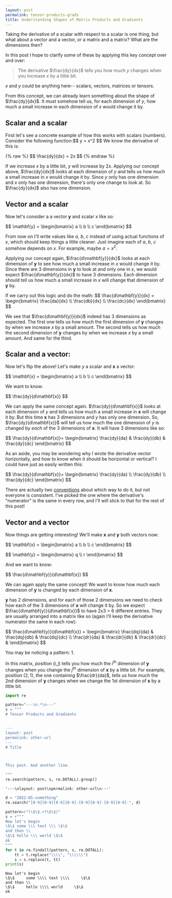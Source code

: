 ```yaml
---
layout: post
permalink: tensor-products-grads
title: Understanding Shapes of Matrix Products and Gradients
---
```

Taking the derivative of a scalar with respect to a scalar is one thing, but what about a vector and a vector, or a matrix and a matrix? What are the dimensions then?

In this post I hope to clarify some of these by applying this key concept over and over:
> The derivative $\frac{dy}{dx}$ tells you how much $y$ changes when you increase $x$ by a little bit.

$x$ and $y$ could be anything here-- scalars, vectors, matrices or tensors.

From this concept, we can already learn something about the shape of $\frac{dy}{dx}$. It must somehow tell us, for each dimension of $y$, how much a small increase in each dimension of $x$ would change it by.

## Scalar and a scalar
First let's see a concrete example of how this works with scalars (numbers). Consider the following function:\$\$ y = x^2 \$\$
We know the derivative of this is:

{% raw %}
\$\$ \frac{dy}{dx} = 2x \$\$
{% endraw %}

If we increase $x$ by a little bit, $y$ will increase by $2x$. Applying our concept above, $\frac{dy}{dx}$ looks at each dimension of $y$ and tells us how much a small increase in $x$ would change it by. Since $y$ only has one dimension and $x$ only has one dimension, there's only one change to look at. So $\frac{dy}{dx}$ also has one dimension.

## Vector and a scalar
Now let's consider a a vector $\mathbf{y}$ and scalar $x$ like so:


\$\$ \mathbf{y} = \begin{bmatrix} a \\\ b \\\ c \end{bmatrix} \$\$

From now on I'll write values like $a$, $b$, $c$ instead of using actual functions of $x$, which should keep things a little cleaner. Just imagine each of $a$, $b$, $c$ somehow depends on $x$. For example, maybe $a = x^2$.

Applying our concept again, $\frac{d\mathbf{y}}{dx}$ looks at each dimension of $\mathbf{y}$ to see how much a small increase in $x$ would change it by. Since there are 3 dimensions in $\mathbf{y}$ to look at and only one in $x$, we would expect $\frac{d\mathbf{y}}{dx}$ to have 3 dimensions. Each dimension should tell us how much a small increase in $x$ will change that dimension of $\mathbf{y}$ by.

If we carry out this logic and do the math:
\$\$ \frac{d\mathbf{y}}{dx} = \begin{bmatrix} \frac{da}{dx} \\\ \frac{db}{dx} \\\ \frac{dc}{dx} \end{bmatrix} \$\$

We see that $\frac{d\mathbf{y}}{dx}$ indeed has 3 dimensions as expected. The first one tells us how much the first dimension of $\mathbf{y}$ changes by when we increase $x$ by a small amount. The second tells us how much the second dimension of $\mathbf{y}$ changes by when we increase $x$ by a small amount. And same for the third.

## Scalar and a vector:
Now let's flip the above! Let's make $y$ a scalar and $\mathbf{x}$ a vector:

\$\$ \mathbf{x} = \begin{bmatrix} a \\\ b \\\ c \end{bmatrix} \$\$

We want to know:

\$\$ \frac{dy}{d\mathbf{x}} \$\$

We can apply the same concept again. $\frac{dy}{d\mathbf{x}}$ looks at each dimension of $y$ and tells us how much a small increase in $\mathbf{x}$ will change it by. But this time $\mathbf{x}$ has 3 dimensions and $y$ has only one dimension. So, $\frac{dy}{d\mathbf{x}}$ will tell us how much the one dimension of $y$ is changed by _each_ of the 3 dimensions of $\mathbf{x}$. It will have 3 dimensions like so:

\$\$ \frac{dy}{d\mathbf{x}}= \begin{bmatrix} \frac{dy}{da} & \frac{dy}{db} & \frac{dy}{dc} \end{bmatrix} \$\$

As an aside, you may be wondering why I wrote the derivative vector horizontally, and how to know when it should be horizontal or vertical? I could have just as easily written this:

\$\$ \frac{dy}{d\mathbf{x}}= \begin{bmatrix} \frac{dy}{da} \\\ \frac{dy}{db} \\\ \frac{dy}{dc} \end{bmatrix} \$\$

There are actually two [conventions](https://en.wikipedia.org/wiki/Matrix_calculus#Layout_conventions) about which way to do it, but not everyone is consistent. I've picked the one where the derivative's "numerator" is the same in every row, and I'll will stick to that for the rest of this post!


## Vector and a vector
Now things are getting interesting! We'll make $\mathbf{x}$ and $\mathbf{y}$ both vectors now:

\$\$ \mathbf{x} = \begin{bmatrix} a \\\ b \\\ c \end{bmatrix} \$\$

\$\$ \mathbf{y} = \begin{bmatrix} q \\\ r \end{bmatrix} \$\$

And we want to know:

\$\$ \frac{d\mathbf{y}}{d\mathbf{x}} \$\$

We can again apply the same concept! We want to know how much each dimension of $\mathbf{y}$ is changed by each dimension of $\mathbf{x}$. 

$\mathbf{y}$ has 2 dimensions, and for each of those 2 dimensions we need to check how each of the 3 dimensions of $\mathbf{x}$ will change it by. So we expect $\frac{d\mathbf{y}}{d\mathbf{x}}$ to have 2x3 = 6 different entries.
They are usually arranged into a matrix like so (again I'll keep the derivative numerator the same in each row):

\$\$ \frac{d\mathbf{y}}{d\mathbf{x}} =  \begin{bmatrix}  \frac{dq}{da} & \frac{dq}{db} & \frac{dq}{dc} \\\ \frac{dr}{da} & \frac{dr}{db} & \frac{dr}{dc} & \end{bmatrix} \$\$

You may be noticing a pattern:
1. 


In this matrix, position $(i, j)$ tells you how much the $i^{th}$ dimension of $\mathbf{y}$ changes when you change the $j^{th}$ dimension of $\mathbf{x}$ by a little bit. For example, position $(2, 1)$, the one containing $\frac{dr}{da}$, tells us how much the 2nd dimension of $\mathbf{y}$ changes when we change the 1st dimension of $\mathbf{x}$ by a little bit.

```python
import re
```

```python
pattern="---\n.*\n---"
s = """
# Tensor Products and Gradients


---
layout: post
permalink: other-url
---
# Title



This post. And another line.

"""
re.search(pattern, s, re.DOTALL).group()
```




    '---\nlayout: post\npermalink: other-url\n---'



```python
d = "2022-05-something"
re.search("[0-9][0-9][0-9][0-9]-[0-9][0-9]-[0-9][0-9]-", d)
```

```python
pattern=r"(\$\$.+?\$\$)"
s = r"""
Now let's begin
\$\$ some \\\ text \\\ \$\$
and then \\
\$\$ hello \\\ world \$\$
ok
"""
for t in re.findall(pattern, s, re.DOTALL):
    tt = t.replace("\\\\", "\\\\\\")
    s = s.replace(t, tt)
print(s)
```

    
    Now let's begin
    \$\$     some \\\\ text \\\\     \$\$
    and then \\
    \$\$     hello \\\\ world     \$\$
    ok
    


